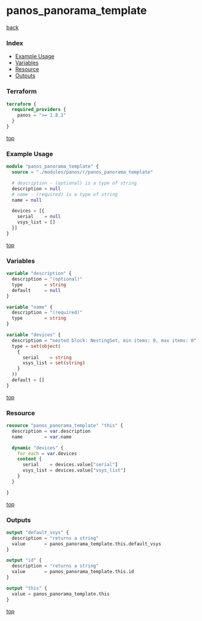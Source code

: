 # panos_panorama_template

[back](../panos.md)

### Index

- [Example Usage](#example-usage)
- [Variables](#variables)
- [Resource](#resource)
- [Outputs](#outputs)

### Terraform

```terraform
terraform {
  required_providers {
    panos = ">= 1.8.1"
  }
}
```

[top](#index)

### Example Usage

```terraform
module "panos_panorama_template" {
  source = "./modules/panos/r/panos_panorama_template"

  # description - (optional) is a type of string
  description = null
  # name - (required) is a type of string
  name = null

  devices = [{
    serial    = null
    vsys_list = []
  }]
}
```

[top](#index)

### Variables

```terraform
variable "description" {
  description = "(optional)"
  type        = string
  default     = null
}

variable "name" {
  description = "(required)"
  type        = string
}

variable "devices" {
  description = "nested block: NestingSet, min items: 0, max items: 0"
  type = set(object(
    {
      serial    = string
      vsys_list = set(string)
    }
  ))
  default = []
}
```

[top](#index)

### Resource

```terraform
resource "panos_panorama_template" "this" {
  description = var.description
  name        = var.name

  dynamic "devices" {
    for_each = var.devices
    content {
      serial    = devices.value["serial"]
      vsys_list = devices.value["vsys_list"]
    }
  }

}
```

[top](#index)

### Outputs

```terraform
output "default_vsys" {
  description = "returns a string"
  value       = panos_panorama_template.this.default_vsys
}

output "id" {
  description = "returns a string"
  value       = panos_panorama_template.this.id
}

output "this" {
  value = panos_panorama_template.this
}
```

[top](#index)